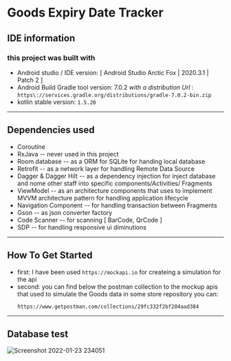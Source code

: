 # Goods Expiry Date Tracker

## IDE information
### this project was built with
* Android studio / IDE version: [ Android Studio Arctic Fox | 2020.3.1 | Patch 2 ]
* Android Build Gradle tool version: 7.0.2 _with a distribution Url_ : `https\://services.gradle.org/distributions/gradle-7.0.2-bin.zip`
* kotlin stable version: `1.5.20` 
---


## Dependencies used

* Coroutine
* RxJava -- never used in this project
* Room database -- as a ORM for SQLite for handing local database
* Retrofit -- as a network layer for handling Remote Data Source
* Dagger & Dagger Hilt -- as a dependency injection for inject database and nome other staff into
  specific components/Activities/ Fragments
* ViewModel -- as an architecture components that uses to implement MVVM architecture pattern for
  handling application lifecycle
* Navigation Component -- for handling transaction between Fragments
* Gson -- as json converter factory
* Code Scanner -- for scanning [ BarCode, QrCode ]
* SDP -- for handling responsive ui diminutions
---


## How To Get Started

* first: I have been used `https://mockapi.io` for createing a simulation for the api 
* second: you can find below the postman collection to the mockup apis that used to simulate the Goods
  data in some store repository you can:
  ```
  https://www.getpostman.com/collections/29fc332f2bf204aad384
  ```
---


## Database test
![Screenshot 2022-01-23 234051](https://user-images.githubusercontent.com/29967846/150698992-6d53c576-6f62-4c2a-a68a-5d83341eb650.png)

